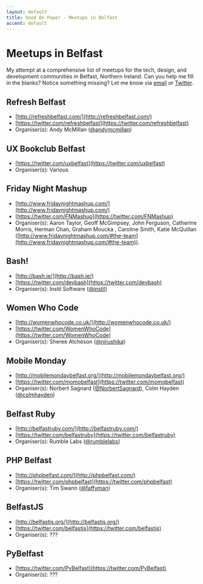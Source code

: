 ```yaml
---
layout: default
title: Good On Paper · Meetups in Belfast
accent: default
---
```


# Meetups in Belfast

My attempt at a comprehensive list of meetups for the tech, design, and development communities in Belfast, Northern Ireland. Can you help me fill in the blanks? Notice something missing? Let me know via [email](mailto:andy@goodonpaper.com) or [Twitter](https://twitter.com/andymcmillan).

## Refresh Belfast
* [http://refreshbelfast.com/](http://refreshbelfast.com/)
* [https://twitter.com/refreshbelfast](https://twitter.com/refreshbelfast)
* Organiser(s): Andy McMillan ([@andymcmillan](https://twitter.com/andymcmillan))
 
## UX Bookclub Belfast
* [https://twitter.com/uxbelfast](https://twitter.com/uxbelfast)
* Organiser(s): Various

## Friday Night Mashup
* [http://www.fridaynightmashup.com/](http://www.fridaynightmashup.com/)
* [https://twitter.com/FNMashup](https://twitter.com/FNMashup)
* Organiser(s): Aaron Taylor, Geoff McGimpsey, John Ferguson, Catherine Morris, Herman Chan, Graham Moucka , Caroline Smith, Katie McQuillan ([http://www.fridaynightmashup.com/#the-team](http://www.fridaynightmashup.com/#the-team)).

## Bash!
* [http://bash.ie/](http://bash.ie/)
* [https://twitter.com/devbash](https://twitter.com/devbash)
* Organiser(s): Instil Software ([@instil](https://twitter.com/instil))

## Women Who Code
* [http://womenwhocode.co.uk/](http://womenwhocode.co.uk/)
* [https://twitter.com/WomenWhoCode](https://twitter.com/WomenWhoCode)
* Organiser(s): Sheree Atcheson ([@nirushika](https://twitter.com/nirushika))

## Mobile Monday
* [http://mobilemondaybelfast.org/](http://mobilemondaybelfast.org/)
* [https://twitter.com/momobelfast](https://twitter.com/momobelfast)
* Organiser(s): Norbert Sagnard ([@NorbertSagnard](https://twitter.com/NorbertSagnard)), Colm Hayden ([@colmhayden](https://twitter.com/colmhayden))

## Belfast Ruby
* [http://belfastruby.com/](http://belfastruby.com/)
* [https://twitter.com/belfastruby](https://twitter.com/belfastruby)
* Organiser(s): Rumble Labs ([@rumblelabs](https://twitter.com/rumblelabs))

## PHP Belfast
* [http://phpbelfast.com/](http://phpbelfast.com/)
* [https://twitter.com/phpbelfast](https://twitter.com/phpbelfast)
* Organiser(s): Tim Swann ([@faffyman](https://twitter.com/faffyman))

## BelfastJS
* [http://belfastjs.org/](http://belfastjs.org/)
* [https://twitter.com/belfastjs](https://twitter.com/belfastjs)
* Organiser(s): ???
 
## PyBelfast
* [https://twitter.com/PyBelfast](https://twitter.com/PyBelfast)
* Organiser(s): ???
